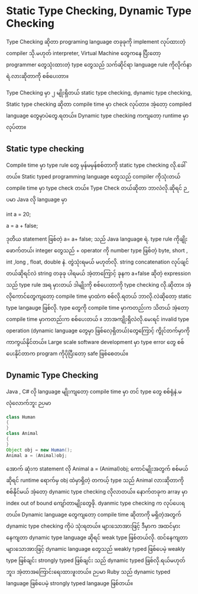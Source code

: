 # Static Type Checking, Dynamic Type Checking

Type Checking ဆိုတာ programing language တခုခုကို implement လုပ်ထားတဲ့ compiler သို.မဟုတ် interpreter, Virtual Machine တွေကနေ ပြီးတော့ programmer တွေသုံးထားတဲ့ type တွေသည် သက်ဆိုင်ရာ language rule ကိုလိုက်နာရဲ.လားဆိုတာကို စစ်ပေးတာ။

Type Checking မှာ ၂ မျိုးရှိတယ် static type checking, dynamic type checking, Static type checking ဆိုတာ compile time မှာ check လုပ်တာ။ အဲ့တော့ compiled language တွေမှာပဲတွေ.ရတယ်။ Dynamic type checking ကကျတော့ runtime မှာလုပ်တာ။ 

## Static type checking

Compile time မှာ type rule တွေ မှန်မမှန်စစ်တာကို static type checking လို.ခေါ်တယ်။  Static typed programming language တွေသည် compiler ကိုသုံးတယ် compile time မှာ type check တယ်။ Type Check  တယ်ဆိုတာ ဘာလဲလို.ဆိုရင် ဉပမာ Java လို language မှာ

int a = 20;

a = a + false;

ဒုတိယ statement ဖြစ်တဲ့ a= a+ false; သည် Java language ရဲ. type rule ကိုချိုးဖောက်တယ်၊ integer တွေသည် + operator ကို number type ဖြစ်တဲ့ byte, short , int ,long , float, double နဲ. တွဲသုံးရမယ် မဟုတ်လို. string concatenation လုပ်ချင်တယ်ဆိုရင်လဲ string တခုခု ပါရမယ် အဲ့တာကြောင့် ခုနက a+false ဆိုတဲ့ expression သည် type rule အရ မှားတယ် ဒါမျိုးကို စစ်ပေးတာကို type checking လို.ဆိုတာ။  အဲ့လိုကောင်တွေကျတော့ compile time မှာထဲက စစ်လို.ရတယ် ဘာလို.လဲဆိုတော့ static type langauge ဖြစ်လို. type တွေကို compile time မှာကတည်းက သိတယ် အဲ့တော့ compile time မှာကတည်းက စစ်ပေးတယ် ။ ဘာအကျိုးရှိလဲလို.မေးရင် invalid type operation (dynamic language တွေမှာ ဖြစ်လေ့ရှိတယ်)တွေကြောင့် ကွိုင်တက်မှာကို ကာကွယ်နိုင်တယ်။ Large scale software development မှာ type error တွေ စစ်ပေးနိုင်တာက program ကိုပိုပြီးတော့ safe ဖြစ်စေတယ်။ 

## Dynamic Type Checking

Java , C# လို language မျိုးကျတော့ compile time မှာ တင် type တွေ စစ်ရုံနဲ.မလုံလောက်ဘူး ဉပမာ 

```java
class Human
{
}
class Animal
{
}
Object obj = new Human();
Animal a = (Animal)obj;
```

အောက် ဆုံးက statement လို Animal a = (Animal)obj; ကောင်မျိုးအတွက် စစ်မယ်ဆိုရင် runtime ရောက်မှ obj ထဲမှာရှိတဲ့ တကယ့် type သည် Animal လားဆိုတာကို စစ်နိုင်မယ် အဲ့တော့ dynamic type checking လိုလာတယ်။ နောက်တခုက array မှာ index out of bound ကျော်တာမျိုးတွေဖို. dyanmic type checking က လုပ်ပေးရတယ်။
Dynamic language တွေကျတော့ compile time ဆိုတာကို မရှိတဲ့အတွက် dynamic type checking ကိုပဲ သုံးရတယ်။ များသောအားဖြင့် ဒီမှာက အထင်မှားနေကျတာ dynamic type language ဆိုရင် weak type ဖြစ်တယ်လို. ထင်နေကျတာ များသောအားဖြင့် dynamic language တွေသည် weakly typed ဖြစ်ပေမဲ့ weakly type ဖြစ်ချင်း strongly typed ဖြစ်ချင်း သည် dynamic typed ဖြစ်လို.ရယ်မဟုတ်ဘူး၊ အဲ့တာအကြောင်းရေးထားဖူးတယ်။ ဉပမာ Ruby သည် dynamic typed language ဖြစ်ပေမဲ့ strongly typed langauge ဖြစ်တယ်။
